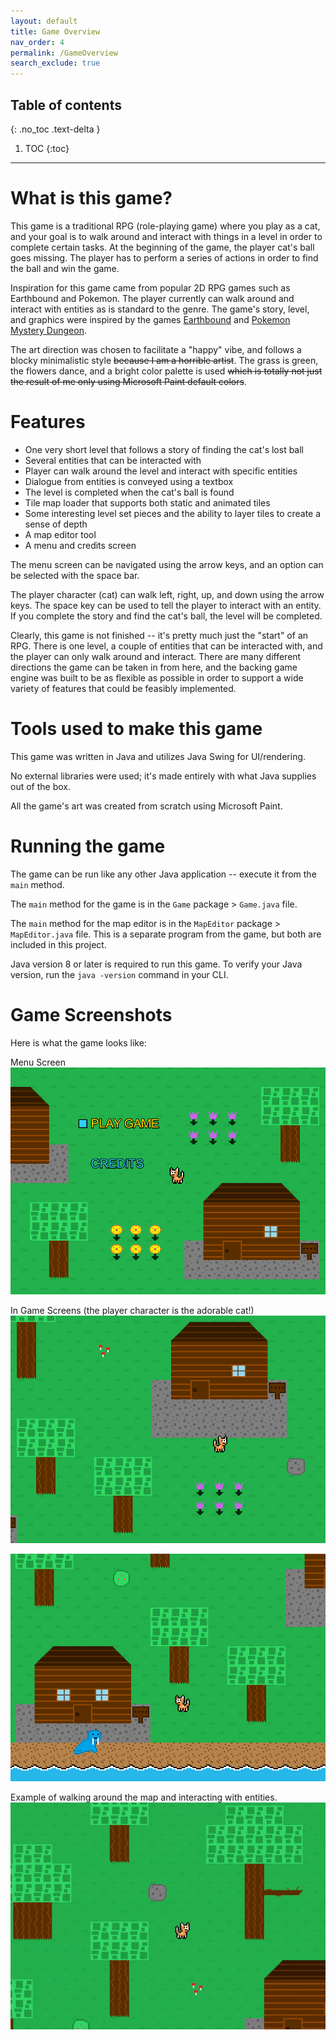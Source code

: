 ```yaml
---
layout: default
title: Game Overview
nav_order: 4
permalink: /GameOverview
search_exclude: true
---
```


## Table of contents
{: .no_toc .text-delta }

1. TOC
{:toc}

---

# What is this game?

This game is a traditional RPG (role-playing game) where you play as a cat, and your goal is to walk around and interact with things in a level
in order to complete certain tasks. At the beginning of the game, the player cat's ball goes missing. The player has to perform
a series of actions in order to find the ball and win the game.

Inspiration for this game came from popular 2D RPG games such as Earthbound and Pokemon. The player currently can walk around and interact with entities as is standard to the genre.
The game's story, level, and graphics were inspired by the games [Earthbound](https://www.youtube.com/watch?v=EIoLcNLyd0g) and [Pokemon Mystery Dungeon](https://www.youtube.com/watch?v=gheGUlKuYmc).

The art direction was chosen to facilitate a "happy" vibe, and follows a blocky minimalistic style ~~because I am a horrible artist~~.
The grass is green, the flowers dance, and a bright color palette is used ~~which is totally not just the result of me only using Microsoft Paint default colors~~.

# Features

- One very short level that follows a story of finding the cat's lost ball
- Several entities that can be interacted with
- Player can walk around the level and interact with specific entities
- Dialogue from entities is conveyed using a textbox
- The level is completed when the cat's ball is found
- Tile map loader that supports both static and animated tiles
- Some interesting level set pieces and the ability to layer tiles to create a sense of depth
- A map editor tool
- A menu and credits screen

The menu screen can be navigated using the arrow keys, and an option can be selected with the space bar.

The player character (cat) can walk left, right, up, and down using the arrow keys. 
The space key can be used to tell the player to interact with an entity. 
If you complete the story and find the cat's ball, the level will be completed.

Clearly, this game is not finished -- it's pretty much just the "start" of an RPG. 
There is one level, a couple of entities that can be interacted with,
and the player can only walk around and interact. 
There are many different directions the game can be taken in from here, and the backing game engine was built to be as flexible as possible in order to support a wide variety of features that could be feasibly implemented.

# Tools used to make this game

This game was written in Java and utilizes Java Swing for UI/rendering. 

No external libraries were used; it's made entirely with what Java supplies out of the box.

All the game's art was created from scratch using Microsoft Paint.

# Running the game

The game can be run like any other Java application -- execute it from the `main` method.

The `main` method for the game is in the `Game` package > `Game.java` file.

The `main` method for the map editor is in the `MapEditor` package > `MapEditor.java` file. This is a separate program
from the game, but both are included in this project.

Java version 8 or later is required to run this game.
To verify your Java version, run the `java -version` command in your CLI.

# Game Screenshots

Here is what the game looks like:

Menu Screen
![menu-screen.png](../assets/images/menu-screen.png)

In Game Screens (the player character is the adorable cat!)
![game-screen-1.png](../assets/images/game-screen-1.png)

![game-screen-2.png](../assets/images/game-screen-2.png)

Example of walking around the map and interacting with entities.
![playing-level.gif](../assets/images/playing-level.gif)



